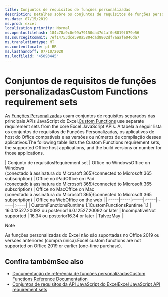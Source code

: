 ```yaml
---
title: Conjuntos de requisitos de funções personalizadas
description: Detalhes sobre os conjuntos de requisitos de funções personalizadas da API JavaScript do Excel
ms.date: 07/15/2019
ms.prod: excel
localization_priority: Normal
ms.openlocfilehash: 184c78a9c0e99a79150da47d4af0e8819f079e56
ms.sourcegitcommit: 7ef14753dce598a5804dad8802df7aaafe046da7
ms.translationtype: MT
ms.contentlocale: pt-BR
ms.lasthandoff: 07/10/2020
ms.locfileid: "45093445"
---
```

# <a name="custom-functions-requirement-sets"></a><span data-ttu-id="90dee-103">Conjuntos de requisitos de funções personalizadas</span><span class="sxs-lookup"><span data-stu-id="90dee-103">Custom Functions requirement sets</span></span>

<span data-ttu-id="90dee-104">As [Funções Personalizadas](./custom-functions-overview.md) usam conjuntos de requisitos separados das principais APIs JavaScript do Excel.</span><span class="sxs-lookup"><span data-stu-id="90dee-104">[Custom Functions](./custom-functions-overview.md) use separate requirement sets from the core Excel JavaScript APIs.</span></span> <span data-ttu-id="90dee-105">A tabela a seguir lista os conjuntos de requisitos de Funções Personalizadas, os aplicativos de host do Office compatíveis e as versões ou números de compilação desses aplicativos.</span><span class="sxs-lookup"><span data-stu-id="90dee-105">The following table lists the Custom Functions requirement sets, the supported Office host applications, and the build versions or number for those applications.</span></span>

|  <span data-ttu-id="90dee-106">Conjunto de requisitos</span><span class="sxs-lookup"><span data-stu-id="90dee-106">Requirement set</span></span>  |  <span data-ttu-id="90dee-107">Office no Windows</span><span class="sxs-lookup"><span data-stu-id="90dee-107">Office on Windows</span></span><br><span data-ttu-id="90dee-108">(conectado à assinatura do Microsoft 365)</span><span class="sxs-lookup"><span data-stu-id="90dee-108">(connected to Microsoft 365 subscription)</span></span>  |  <span data-ttu-id="90dee-109">Office no iPad</span><span class="sxs-lookup"><span data-stu-id="90dee-109">Office on iPad</span></span><br><span data-ttu-id="90dee-110">(conectado à assinatura do Microsoft 365)</span><span class="sxs-lookup"><span data-stu-id="90dee-110">(connected to Microsoft 365 subscription)</span></span>  |  <span data-ttu-id="90dee-111">Office no Mac</span><span class="sxs-lookup"><span data-stu-id="90dee-111">Office on Mac</span></span><br><span data-ttu-id="90dee-112">(conectado à assinatura do Microsoft 365)</span><span class="sxs-lookup"><span data-stu-id="90dee-112">(connected to Microsoft 365 subscription)</span></span>  | <span data-ttu-id="90dee-113">Office na Web</span><span class="sxs-lookup"><span data-stu-id="90dee-113">Office on the web</span></span> |
|:-----|-----|:-----|:-----|:-----|:-----|
| <span data-ttu-id="90dee-114">CustomFunctionsRuntime 1.1</span><span class="sxs-lookup"><span data-stu-id="90dee-114">CustomFunctionsRuntime 1.1</span></span> | <span data-ttu-id="90dee-115">16.0.12527.20092 ou posterior</span><span class="sxs-lookup"><span data-stu-id="90dee-115">16.0.12527.20092 or later</span></span> | <span data-ttu-id="90dee-116">Incompatível</span><span class="sxs-lookup"><span data-stu-id="90dee-116">Not supported</span></span> | <span data-ttu-id="90dee-117">16,34 ou posterior</span><span class="sxs-lookup"><span data-stu-id="90dee-117">16.34 or later</span></span> | <span data-ttu-id="90dee-118">Talvez</span><span class="sxs-lookup"><span data-stu-id="90dee-118">May</span></span> |

> [!NOTE]
> <span data-ttu-id="90dee-119">As funções personalizadas do Excel não são suportadas no Office 2019 ou versões anteriores (compra única).</span><span class="sxs-lookup"><span data-stu-id="90dee-119">Excel custom functions are not supported on Office 2019 or earlier (one-time purchase).</span></span>

## <a name="see-also"></a><span data-ttu-id="90dee-120">Confira também</span><span class="sxs-lookup"><span data-stu-id="90dee-120">See also</span></span>

- [<span data-ttu-id="90dee-121">Documentação de referência de funções personalizadas</span><span class="sxs-lookup"><span data-stu-id="90dee-121">Custom Functions Reference Documentation</span></span>](/javascript/api/custom-functions-runtime)
- [<span data-ttu-id="90dee-122">Conjuntos de requisitos da API JavaScript do Excel</span><span class="sxs-lookup"><span data-stu-id="90dee-122">Excel JavaScript API requirement sets</span></span>](../reference/requirement-sets/excel-api-requirement-sets.md)
